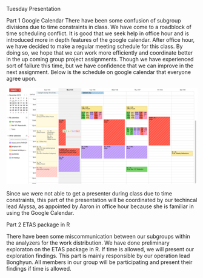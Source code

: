 Tuesday Presentation

Part 1 Google Calendar
There have been some confusion of subgroup divisions due to time constraints in class.
We have come to a roadblock of time scheduling conflict. It is good that we seek help in office hour and is introduced more
in depth features of the google calendar. After office hour, we have decided to make a regular meeting schedule for this class.
By doing so, we hope that we can work more efficiently and coordinate better in the up coming group project assignments. 
Though we have experienced sort of failure this time, but we have confidence that we can improve in the next assignment.
Below is the schedule on google calendar that everyone agree upon.

![schedule](/images/stat157-schedule.png)


Since we were not able to get a presenter during class due to time constraints, this part of the presentation will be coordinated
by our techincal lead Alyssa, as appointed by Aaron in office hour because she is familiar in using the Google Calendar.


Part 2 ETAS package in R

There have been some miscommunication between our subgroups within the analyzers for the work distribution. 
We have done preliminary exploraton on the ETAS package in R. If time is allowed, we will present our exploration findings. This part
is mainly responsible by our operation lead Bonghyun. All members in our group will be participating and present their findings if 
time is allowed.
 
